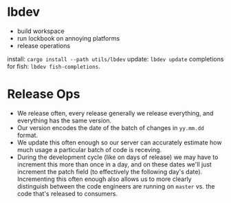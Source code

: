 # lbdev
- build workspace
- run lockbook on annoying platforms
- release operations

install: `cargo install --path utils/lbdev`
update: `lbdev update`
completions for fish: `lbdev fish-completions`.

# Release Ops
* We release often, every release generally we release everything, and everything has the same version. 
* Our version encodes the date of the batch of changes in `yy.mm.dd` format. 
* We update this often enough so our server can accurately estimate how much usage a particular batch of code is receving. 
* During the development cycle (like on days of release) we may have to increment this more than once in a day, and on these dates we'll just increment the patch field (to effectively the following day's date). Incrementing this often enough also allows us to more clearly distinguish between the code engineers are running on `master` vs. the code that's released to consumers.